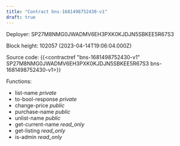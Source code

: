 ```yaml
---
title: "Contract bns-1681498752430-v1"
draft: true
---
```

Deployer: SP27M8NMG0JWADMV6EH3PXK0KJDJN5SBKEE5R67S3


 



Block height: 102057 (2023-04-14T19:06:04.000Z)

Source code: {{<contractref "bns-1681498752430-v1" SP27M8NMG0JWADMV6EH3PXK0KJDJN5SBKEE5R67S3 bns-1681498752430-v1>}}

Functions:

* list-name _private_
* to-bool-response _private_
* change-price _public_
* purchase-name _public_
* unlist-name _public_
* get-current-name _read_only_
* get-listing _read_only_
* is-admin _read_only_
